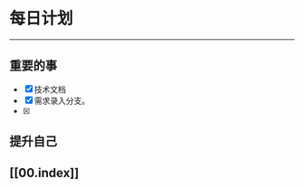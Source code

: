
# 每日计划
---
## 重要的事

- [x]  技术文档
- [x]  需求录入分支。
- [x] 




## 提升自己

  



## [[00.index]]










